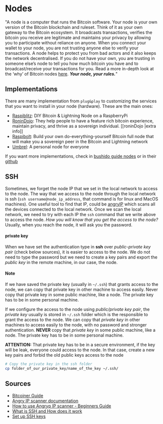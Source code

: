 # Nodes

"A node is a computer that runs the Bitcoin software. Your node is your own version of the Bitcoin blockchain and ruleset. Think of it as your own gateway to the Bitcoin ecosystem. It broadcasts transactions, verifies the bitcoin you receive are legitimate and maintains your privacy by allowing you to participate without reliance on anyone. When you connect your wallet to your node, you are not trusting anyone else to verify your transactions.
A node helps to protect you from bad actors and it also keeps the network decentralised. If you do not have your own, you are trusting in someone else’s node to tell you how much bitcoin you have and to broadcast/receive your transactions for you. Read a more in-depth look at the ‘why’ of Bitcoin nodes [here](https://armantheparman.com/why-should-you-run-your-own-bitcoin-node/).
**_Your node, your rules._**"

## Implementations

There are many implementation from `plug&play` to customizing the services that you want to install in your node (hardware). These are the main ones:

- [Raspiblitz](https://raspiblitz.org/): DIY Bitcoin & Lightning Node on a RaspberryPi
- [RoninDojo](https://ronindojo.io/): They help people to have a feature rich bitcoin experience, maintain privacy, and thrive as a sovereign individual. [[roninDojo |extra info]]
- [Raspibolt](https://raspibolt.org/): Build your own do-everything-yourself Bitcoin full node that will make you a sovereign peer in the Bitcoin and Lightning network
- [Umbrel](https://getumbrel.com/): A personal node for everyone

If you want more implementations, check in [bushido guide nodes](https://bushido.guide/explorer/bitcoin/nodes) or in their [github](https://bushido.guide/explorer/bitcoin/github/node)

## SSH

Sometimes, we forget the node IP that we set in the local network to access to the node. The way that we access to the node through the local network is ssh (`ssh username@node_ip_address`, that command is for linux and MacOS machines). One useful tool to find that IP, could be [angryIP](https://angryip.org/) which  scans all the devices connected to the local network. Once we scan the local network, we need to try with each IP the `ssh` command that we write above to access the node. _How you will know that you get the access to the node?_ Usually, when you reach the node, it will ask you the password.

#### private key

When we have set the authentication type in **ssh** over _public-private key pair_ (check below sources), it is easier to access to the node. We do not need to type the password but we need to create a key pairs and export the _public key_ in the remote machine, in our case, the node.

#### Note

If we have saved the private key (usually in `~/.ssh`) that grants access to the node, we can copy that private key in other machine to access easily. Never copy that private key in some public machine, like a node. The private key has to be in some personal machine.

If we configure the access to the node using _public/private key pair_, the _private key_ usually is stored in `~/.ssh` folder which is the responsible to grant the access to the node. We can copy that _private key_ in other machines to access easily to the node, with no password and stronger authentication. **NEVER** copy that _private key_ in some public machine, like a node. The private key has to be in some personal machine.

**ATTENTION:** That private key has to be in a secure environment, if the key will be leak, everyone could access to the node. In that case, create a new key pairs and forbid the old public keys access to the node

```bash
# Copy the private key in the ssh folder
cp folder_of_our_private_key/name_of_the_key ~/.ssh/
```

## Sources

- [Bitcoiner Guide](https://bitcoiner.guide/node/)
- [Angry IP scanner documentation](https://angryip.org/documentation/)
- [How to use Angryp IP scanner - Beginners Guide](https://techwiser.com/use-angry-ip-scanner/)
- [What is SSH and How does it work](https://geekflare.com/understanding-ssh/)
- [Set up SSH keys](https://www.digitalocean.com/community/tutorials/how-to-set-up-ssh-keys-2)
